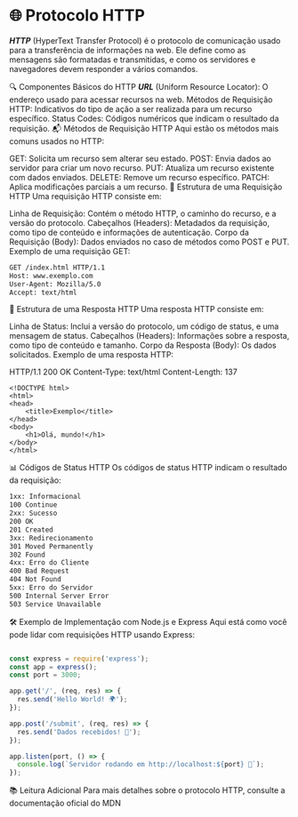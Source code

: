 # 🌐 Protocolo HTTP

***HTTP*** (HyperText Transfer Protocol) é o protocolo de comunicação usado para a transferência de informações na web. Ele define como as mensagens são formatadas e transmitidas, e como os servidores e navegadores devem responder a vários comandos.

🔍 Componentes Básicos do HTTP
***URL*** (Uniform Resource Locator): O endereço usado para acessar recursos na web.
Métodos de Requisição HTTP: Indicativos do tipo de ação a ser realizada para um recurso específico.
Status Codes: Códigos numéricos que indicam o resultado da requisição.
📬 Métodos de Requisição HTTP
Aqui estão os métodos mais comuns usados no HTTP:

GET: Solicita um recurso sem alterar seu estado.
POST: Envia dados ao servidor para criar um novo recurso.
PUT: Atualiza um recurso existente com dados enviados.
DELETE: Remove um recurso específico.
PATCH: Aplica modificações parciais a um recurso.
📡 Estrutura de uma Requisição HTTP
Uma requisição HTTP consiste em:

Linha de Requisição: Contém o método HTTP, o caminho do recurso, e a versão do protocolo.
Cabeçalhos (Headers): Metadados da requisição, como tipo de conteúdo e informações de autenticação.
Corpo da Requisição (Body): Dados enviados no caso de métodos como POST e PUT.
Exemplo de uma requisição GET:

```bash
GET /index.html HTTP/1.1
Host: www.exemplo.com
User-Agent: Mozilla/5.0
Accept: text/html
```

🔄 Estrutura de uma Resposta HTTP
Uma resposta HTTP consiste em:

Linha de Status: Inclui a versão do protocolo, um código de status, e uma mensagem de status.
Cabeçalhos (Headers): Informações sobre a resposta, como tipo de conteúdo e tamanho.
Corpo da Resposta (Body): Os dados solicitados.
Exemplo de uma resposta HTTP:

HTTP/1.1 200 OK
Content-Type: text/html
Content-Length: 137

```http
<!DOCTYPE html>
<html>
<head>
    <title>Exemplo</title>
</head>
<body>
    <h1>Olá, mundo!</h1>
</body>
</html>
```

📊 Códigos de Status HTTP
Os códigos de status HTTP indicam o resultado da requisição:

```bash
1xx: Informacional
100 Continue
2xx: Sucesso
200 OK
201 Created
3xx: Redirecionamento
301 Moved Permanently
302 Found
4xx: Erro do Cliente
400 Bad Request
404 Not Found
5xx: Erro do Servidor
500 Internal Server Error
503 Service Unavailable
```

🛠️ Exemplo de Implementação com Node.js e Express
Aqui está como você pode lidar com requisições HTTP usando Express:

```javascript

const express = require('express');
const app = express();
const port = 3000;

app.get('/', (req, res) => {
  res.send('Hello World! 🌍');
});

app.post('/submit', (req, res) => {
  res.send('Dados recebidos! 📩');
});

app.listen(port, () => {
  console.log(`Servidor rodando em http://localhost:${port} 🚀`);
});
```

📚 Leitura Adicional
Para mais detalhes sobre o protocolo HTTP, consulte a documentação oficial do MDN
